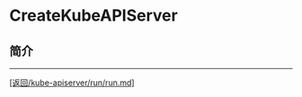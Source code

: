 CreateKubeAPIServer
===========================================================
## 简介



_______________________________________________________________________
[[返回/kube-apiserver/run/run.md]](./run.md) 
